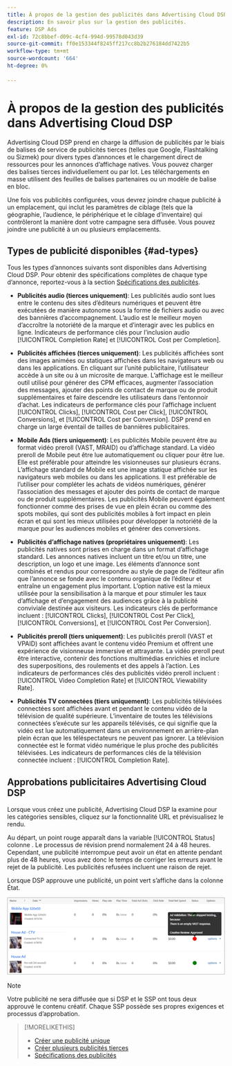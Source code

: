 ```yaml
---
title: À propos de la gestion des publicités dans Advertising Cloud DSP
description: En savoir plus sur la gestion des publicités.
feature: DSP Ads
exl-id: 72c8bbef-d09c-4cf4-994d-99578d043d39
source-git-commit: ff0e153344f8245ff217cc8b2b276184dd7422b5
workflow-type: tm+mt
source-wordcount: '664'
ht-degree: 0%

---
```


# À propos de la gestion des publicités dans Advertising Cloud DSP

<!-- add "The Ads View (Dashboard?)" section -->

Advertising Cloud DSP prend en charge la diffusion de publicités par le biais de balises de service de publicités tierces (telles que Google, Flashtalking ou Sizmek) pour divers types d’annonces et le chargement direct de ressources pour les annonces d’affichage natives. Vous pouvez charger des balises tierces individuellement ou par lot. Les téléchargements en masse utilisent des feuilles de balises partenaires ou un modèle de balise en bloc.

<!-- The bulk upload feature requires you to either a) upload DoubleClick and Flashtalking tag sheets or b) download a template, input your tags into the template, and then re-upload the template. -->
<!-- need a list of all supported third-party ad servers; see file in future-tbd folder -->

Une fois vos publicités configurées, vous devrez joindre chaque publicité à un emplacement, qui inclut les paramètres de ciblage (tels que la géographie, l’audience, le périphérique et le ciblage d’inventaire) qui contrôleront la manière dont votre campagne sera diffusée. Vous pouvez joindre une publicité à un ou plusieurs emplacements.

## Types de publicité disponibles {#ad-types}

Tous les types d’annonces suivants sont disponibles dans Advertising Cloud DSP. Pour obtenir des spécifications complètes de chaque type d’annonce, reportez-vous à la section [Spécifications des publicités](/help/dsp/assets/ad-specs.pdf).

* **Publicités audio (tierces uniquement)**: Les publicités audio sont lues entre le contenu des sites d’éditeurs numériques et peuvent être exécutées de manière autonome sous la forme de fichiers audio ou avec des bannières d’accompagnement. L’audio est le meilleur moyen d’accroître la notoriété de la marque et d’interagir avec les publics en ligne. Indicateurs de performance clés pour l’inclusion audio [!UICONTROL Completion Rate] et [!UICONTROL Cost per Completion].

* **Publicités affichées (tierces uniquement)**: Les publicités affichées sont des images animées ou statiques affichées dans les navigateurs web ou dans les applications. En cliquant sur l’unité publicitaire, l’utilisateur accède à un site ou à un microsite de marque. L’affichage est le meilleur outil utilisé pour générer des CPM efficaces, augmenter l’association des messages, ajouter des points de contact de marque ou de produit supplémentaires et faire descendre les utilisateurs dans l’entonnoir d’achat. Les indicateurs de performance clés pour l’affichage incluent [!UICONTROL Clicks], [!UICONTROL Cost per Click], [!UICONTROL Conversions], et [!UICONTROL Cost per Conversion]. DSP prend en charge un large éventail de tailles de bannières publicitaires.

* **Mobile Ads (tiers uniquement)**: Les publicités Mobile peuvent être au format vidéo preroll (VAST, MRAID) ou d’affichage standard. La vidéo preroll de Mobile peut être lue automatiquement ou cliquer pour être lue. Elle est préférable pour atteindre les visionneuses sur plusieurs écrans. L’affichage standard de Mobile est une image statique affichée sur les navigateurs web mobiles ou dans les applications. Il est préférable de l’utiliser pour compléter les achats de vidéos numériques, générer l’association des messages et ajouter des points de contact de marque ou de produit supplémentaires. Les publicités Mobile peuvent également fonctionner comme des prises de vue en plein écran ou comme des spots mobiles, qui sont des publicités mobiles à fort impact en plein écran et qui sont les mieux utilisées pour développer la notoriété de la marque pour les audiences mobiles et générer des conversions.

* **Publicités d’affichage natives (propriétaires uniquement)**: Les publicités natives sont prises en charge dans un format d’affichage standard. Les annonces natives incluent un titre et/ou un titre, une description, un logo et une image. Les éléments d’annonce sont combinés et rendus pour correspondre au style de page de l’éditeur afin que l’annonce se fonde avec le contenu organique de l’éditeur et entraîne un engagement plus important. L’option native est la mieux utilisée pour la sensibilisation à la marque et pour stimuler les taux d’affichage et d’engagement des audiences grâce à la publicité conviviale destinée aux visiteurs. Les indicateurs clés de performance incluent : [!UICONTROL Clicks], [!UICONTROL Cost Per Click], [!UICONTROL Conversions], et [!UICONTROL Cost Per Conversion].

* **Publicités preroll (tiers uniquement)**: Les publicités preroll (VAST et VPAID) sont affichées avant le contenu vidéo Premium et offrent une expérience de visionneuse immersive et attrayante. La vidéo preroll peut être interactive, contenir des fonctions multimédias enrichies et inclure des superpositions, des roulements et des appels à l’action. Les indicateurs de performances clés des publicités vidéo preroll incluent : [!UICONTROL Video Completion Rate] et [!UICONTROL Viewability Rate].

* **Publicités TV connectées (tiers uniquement)**: Les publicités télévisées connectées sont affichées avant et pendant le contenu vidéo de la télévision de qualité supérieure. L’inventaire de toutes les télévisions connectées s’exécute sur les appareils télévisés, ce qui signifie que la vidéo est lue automatiquement dans un environnement en arrière-plan plein écran que les téléspectateurs ne peuvent pas ignorer. La télévision connectée est le format vidéo numérique le plus proche des publicités télévisées. Les indicateurs de performances clés de la télévision connectée incluent : [!UICONTROL Completion Rate].

## Approbations publicitaires Advertising Cloud DSP

Lorsque vous créez une publicité, Advertising Cloud DSP la examine pour les catégories sensibles, cliquez sur la fonctionnalité URL et prévisualisez le rendu.

Au départ, un point rouge apparaît dans la variable [!UICONTROL Status] colonne . Le processus de révision prend normalement 24 à 48 heures. Cependant, une publicité interrompue peut avoir un état en attente pendant plus de 48 heures, vous avez donc le temps de corriger les erreurs avant le rejet de la publicité. Les publicités refusées incluent une raison de rejet.

Lorsque DSP approuve une publicité, un point vert s’affiche dans la colonne État.

![indicateur de validation dans [!UICONTROL Status] column](/help/dsp/assets/ad-approval-status.png)

>[!NOTE]
>
>Votre publicité ne sera diffusée que si DSP et le SSP ont tous deux approuvé le contenu créatif. Chaque SSP possède ses propres exigences et processus d’approbation.

>[!MORELIKETHIS]
>
>* [Créer une publicité unique](ad-create.md)
>* [Créer plusieurs publicités tierces](ad-create-multiple.md)
>* [Spécifications des publicités](/help/dsp/assets/ad-specs.pdf)

